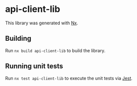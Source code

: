 # api-client-lib

This library was generated with [Nx](https://nx.dev).

## Building

Run `nx build api-client-lib` to build the library.

## Running unit tests

Run `nx test api-client-lib` to execute the unit tests via [Jest](https://jestjs.io).
